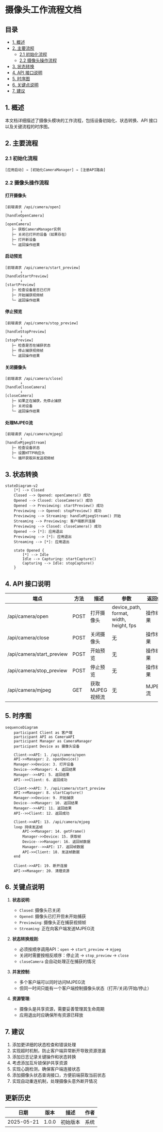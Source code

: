 # 摄像头工作流程文档

## 目录
- [1. 概述](#1-概述)
- [2. 主要流程](#2-主要流程)
  - [2.1 初始化流程](#21-初始化流程)
  - [2.2 摄像头操作流程](#22-摄像头操作流程)
- [3. 状态转换](#3-状态转换)
- [4. API 接口说明](#4-api-接口说明)
- [5. 时序图](#5-时序图)
- [6. 关键点说明](#6-关键点说明)
- [7. 建议](#7-建议)

## 1. 概述

本文档详细描述了摄像头模块的工作流程，包括设备初始化、状态转换、API 接口以及关键流程的时序图。

## 2. 主要流程

### 2.1 初始化流程

```
[应用启动] → [初始化CameraManager] → [注册API路由]
```

### 2.2 摄像头操作流程

#### 打开摄像头
```
[前端请求 /api/camera/open]
       ↓
[handleOpenCamera]
       ↓
[openCamera]
   ├─ 获取CameraManager实例
   ├─ 关闭已打开的设备（如果存在）
   ├─ 打开新设备
   └─ 返回操作结果
```

#### 启动预览
```
[前端请求 /api/camera/start_preview]
       ↓
[handleStartPreview]
       ↓
[startPreview]
   ├─ 检查设备是否已打开
   ├─ 开始捕获视频帧
   └─ 返回操作结果
```

#### 停止预览
```
[前端请求 /api/camera/stop_preview]
       ↓
[handleStopPreview]
       ↓
[stopPreview]
   ├─ 检查是否在捕获状态
   ├─ 停止捕获视频帧
   └─ 返回操作结果
```

#### 关闭摄像头
```
[前端请求 /api/camera/close]
       ↓
[handleCloseCamera]
       ↓
[closeCamera]
   ├─ 如果正在捕获，先停止捕获
   ├─ 关闭设备
   └─ 返回操作结果
```

#### 处理MJPEG流
```
[前端请求 /api/camera/mjpeg]
       ↓
[handleMjpegStream]
   ├─ 检查设备状态
   ├─ 设置HTTP响应头
   └─ 循环获取并发送视频帧
```

## 3. 状态转换

```mermaid
stateDiagram-v2
    [*] --> Closed
    Closed --> Opened: openCamera() 成功
    Opened --> Closed: closeCamera() 成功
    Opened --> Previewing: startPreview() 成功
    Previewing --> Opened: stopPreview() 成功
    Previewing --> Streaming: handleMjpegStream() 开始
    Streaming --> Previewing: 客户端断开连接
    Previewing --> Closed: closeCamera() 成功
    Opened --> [*]: 应用退出
    Previewing --> [*]: 应用退出
    Streaming --> [*]: 应用退出
    
    state Opened {
        [*] --> Idle
        Idle --> Capturing: startCapture()
        Capturing --> Idle: stopCapture()
    }
```

## 4. API 接口说明

| 端点 | 方法 | 描述 | 参数 | 返回值 |
|------|------|------|------|--------|
| /api/camera/open | POST | 打开摄像头 | device_path, format, width, height, fps | 操作结果 |
| /api/camera/close | POST | 关闭摄像头 | 无 | 操作结果 |
| /api/camera/start_preview | POST | 开始预览 | 无 | 操作结果 |
| /api/camera/stop_preview | POST | 停止预览 | 无 | 操作结果 |
| /api/camera/mjpeg | GET | 获取MJPEG视频流 | 无 | MJPEG流 |

## 5. 时序图

```mermaid
sequenceDiagram
    participant Client as 客户端
    participant API as CameraAPI
    participant Manager as CameraManager
    participant Device as 摄像头设备

    Client->>API: 1. /api/camera/open
    API->>Manager: 2. openDevice()
    Manager->>Device: 3. 打开设备
    Device-->>Manager: 4. 返回结果
    Manager-->>API: 5. 返回结果
    API-->>Client: 6. 返回成功

    Client->>API: 7. /api/camera/start_preview
    API->>Manager: 8. startCapture()
    Manager->>Device: 9. 开始捕获
    Device-->>Manager: 10. 返回结果
    Manager-->>API: 11. 返回结果
    API-->>Client: 12. 返回成功

    Client->>API: 13. /api/camera/mjpeg
    loop 持续发送帧
        API->>Manager: 14. getFrame()
        Manager->>Device: 15. 获取帧
        Device-->>Manager: 16. 返回帧数据
        Manager-->>API: 17. 返回帧数据
        API->>Client: 18. 发送帧数据
    end

    Client->>API: 19. 断开连接
    API->>Manager: 20. 清理资源
```

## 6. 关键点说明

1. **状态说明**:
   - `Closed`: 摄像头已关闭
   - `Opened`: 摄像头已打开但未开始捕获
   - `Previewing`: 摄像头正在捕获视频帧
   - `Streaming`: 正在向客户端发送MJPEG流

2. **状态转换规则**:
   - 必须按顺序调用API：`open` → `start_preview` → `mjpeg`
   - 关闭时需要按相反顺序：停止流 → `stop_preview` → `close`
   - `closeCamera` 会自动处理正在捕获的情况

3. **并发控制**:
   - 多个客户端可以同时访问MJPEG流
   - 但同一时间只能有一个客户端控制摄像头状态（打开/关闭/开始/停止）

4. **资源管理**:
   - 摄像头是共享资源，需要妥善管理其生命周期
   - 应用退出时应确保所有资源已释放

## 7. 建议

1. 添加更详细的状态检查和错误处理
2. 实现超时机制，防止客户端异常断开导致资源泄漏
3. 添加日志记录关键操作和状态转换
4. 考虑添加互斥锁保护共享资源
5. 实现心跳检测，确保客户端连接状态
6. 添加摄像头状态查询接口，方便前端获取当前状态
7. 实现自动重连机制，处理摄像头意外断开情况

## 更新历史

| 日期 | 版本 | 描述 | 作者 |
|------|------|------|------|
| 2025-05-21 | 1.0.0 | 初始版本 | 系统 |
